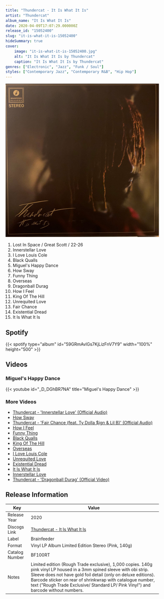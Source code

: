 ```yaml
---
title: "Thundercat - It Is What It Is"
artist: "Thundercat"
album_name: "It Is What It Is"
date: 2020-04-09T17:07:29.000000Z
release_id: "15052400"
slug: "it-is-what-it-is-15052400"
hideSummary: true
cover:
    image: "it-is-what-it-is-15052400.jpg"
    alt: "It Is What It Is by Thundercat"
    caption: "It Is What It Is by Thundercat"
genres: ["Electronic", "Jazz", "Funk / Soul"]
styles: ["Contemporary Jazz", "Contemporary R&B", "Hip Hop"]
---
```


![It Is What It Is by Thundercat](it-is-what-it-is-15052400.jpg)

<!-- section break -->

1. Lost In Space / Great Scott / 22-26
2. Innerstellar Love
3. I Love Louis Cole
4. Black Qualls
5. Miguel's Happy Dance
6. How Sway
7. Funny Thing
8. Overseas
9. Dragonball Durag
10. How I Feel
11. King Of The Hill
12. Unrequited Love
13. Fair Chance
14. Existential Dread
15. It Is What It Is

<!-- section break -->


## Spotify
{{< spotify type="album" id="59GRmAvlGs7KjLizFnV7Y9" width="100%" height="500" >}}



## Videos
### Miguel's Happy Dance
{{< youtube id="_D_DGhBR7NA" title="Miguel's Happy Dance" >}}<br>

### More Videos

- [Thundercat - 'Innerstellar Love' (Official Audio)](https://www.youtube.com/watch?v=yA4R9qLa26E)
- [How Sway](https://www.youtube.com/watch?v=QwQeEmY1QxI)
- [Thundercat - 'Fair Chance (feat. Ty Dolla $ign & Lil B)' (Official Audio)](https://www.youtube.com/watch?v=IoFOXgIme9M)
- [How I Feel](https://www.youtube.com/watch?v=qIOMiQ3d80A)
- [Funny Thing](https://www.youtube.com/watch?v=lSrKfSDwIi0)
- [Black Qualls](https://www.youtube.com/watch?v=IOHbF1Zg4S0)
- [King Of The Hill](https://www.youtube.com/watch?v=VOVi-INLRWI)
- [Overseas](https://www.youtube.com/watch?v=HE-2bO2I_es)
- [I Love Louis Cole](https://www.youtube.com/watch?v=YHTufn3VWq0)
- [Unrequited Love](https://www.youtube.com/watch?v=eRo_FFrliAs)
- [Existential Dread](https://www.youtube.com/watch?v=f728T_wocZ8)
- [It Is What It Is](https://www.youtube.com/watch?v=lqDs_quhy0I)
- [Innerstellar Love](https://www.youtube.com/watch?v=S19y2wksSz8)
- [Thundercat - 'Dragonball Durag' (Official Video)](https://www.youtube.com/watch?v=ormQQG2UhtQ)


## Release Information
|  Key           | Value                                                |
| ---------------| ---------------------------------------------------- |
| Release Year   | 2020                                   |
| Discogs Link   | [Thundercat - It Is What It Is](https://www.discogs.com/release/15052400-Thundercat-It-Is-What-It-Is) |
| Label          | Brainfeeder |
| Format         | Vinyl LP Album Limited Edition Stereo (Pink, 140g) |
| Catalog Number | BF100RT |
| Notes | Limited edition (Rough Trade exclusive), 1,000 copies.  140g pink vinyl LP housed in a 3mm spined sleeve with obi strip.  Sleeve does not have gold foil detail (only on deluxe editions).  Barcode sticker on rear of shrinkwrap with catalogue number, text ("Rough Trade Exclusive/ Standard LP/ Pink Vinyl") and barcode without numbers.  |